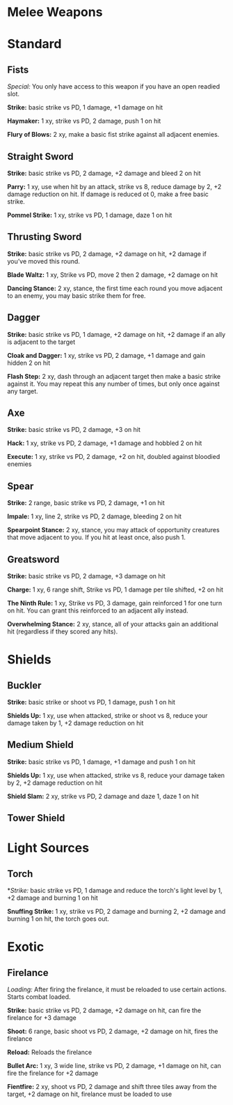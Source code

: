 # Melee Weapons

# Standard

## Fists

*Special:* You only have access to this weapon if you have an open readied slot.

**Strike:** basic strike vs PD, 1 damage, +1 damage on hit

**Haymaker:** 1 xy, strike vs PD, 2 damage, push 1 on hit

**Flury of Blows:** 2 xy, make a basic fist strike against all adjacent enemies.

## Straight Sword

**Strike:** basic strike vs PD, 2 damage, +2 damage and bleed 2 on hit

**Parry:** 1 xy, use when hit by an attack, strike vs 8, reduce damage by 2, +2 damage reduction on hit. If damage is reduced ot 0, make a free basic strike.

**Pommel Strike:** 1 xy, strike vs PD, 1 damage, daze 1 on hit

## Thrusting Sword

**Strike:** basic strike vs PD, 2 damage, +2 damage on hit, +2 damage if you’ve moved this round.

**Blade Waltz:** 1 xy, Strike vs PD, move 2 then 2 damage, +2 damage on hit

**Dancing Stance:** 2 xy, stance, the first time each round you move adjacent to an enemy, you may basic strike them for free.

## Dagger

**Strike:** basic strike vs PD, 1 damage, +2 damage on hit, +2 damage if an ally is adjacent to the target

**Cloak and Dagger:** 1 xy, strike vs PD, 2 damage, +1 damage and gain hidden 2 on hit

**Flash Step:** 2 xy, dash through an adjacent target then make a basic strike against it. You may repeat this any number of times, but only once against any target.

## Axe

**Strike:** basic strike vs PD, 2 damage, +3 on hit

**Hack:** 1 xy, strike vs PD, 2 damage, +1 damage and hobbled 2 on hit

**Execute:** 1 xy, strike vs PD, 2 damage, +2 on hit, doubled against bloodied enemies

## Spear

**Strike:** 2 range, basic strike vs PD, 2 damage, +1 on hit

**Impale:** 1 xy, line 2, strike vs PD, 2 damage, bleeding 2 on hit

**Spearpoint Stance:** 2 xy, stance, you may attack of opportunity creatures that move adjacent to you. If you hit at least once, also push 1.

## Greatsword

**Strike:** basic strike vs PD, 2 damage, +3 damage on hit

**Charge:** 1 xy, 6 range shift, Strike vs PD, 1 damage per tile shifted, +2 on hit

**The Ninth Rule:** 1 xy, Strike vs PD, 3 damage, gain reinforced 1 for one turn on hit. You can grant this reinforced to an adjacent ally instead.

**Overwhelming Stance:** 2 xy, stance, all of your attacks gain an additional hit (regardless if they scored any hits). 

# Shields

## Buckler

**Strike:** basic strike or shoot vs PD, 1 damage, push 1 on hit

**Shields Up:** 1 xy, use when attacked, strike or shoot vs 8, reduce your damage taken by 1, +2 damage reduction on hit

## Medium Shield

**Strike:** basic strike vs PD, 1 damage, +1 damage and push 1 on hit

**Shields Up:** 1 xy, use when attacked, strike vs 8, reduce your damage taken by 2, +2 damage reduction on hit

**Shield Slam:** 2 xy, strike vs PD, 2 damage and daze 1, daze 1 on hit

## Tower Shield

# Light Sources

## Torch

**Strike:* basic strike vs PD, 1 damage and reduce the torch's light level by 1, +2 damage and burning 1 on hit

**Snuffing Strike:** 1 xy, strike vs PD, 2 damage and burning 2, +2 damage and burning 1 on hit, the torch goes out.

# Exotic

## Firelance

*Loading:* After firing the firelance, it must be reloaded to use certain actions. Starts combat loaded.

**Strike:** basic strike vs PD, 2 damage, +2 damage on hit, can fire the firelance for +3 damage

**Shoot:** 6 range, basic shoot vs PD, 2 damage, +2 damage on hit, fires the firelance

**Reload:** Reloads the firelance

**Bullet Arc:** 1 xy, 3 wide line, strike vs PD, 2 damage, +1 damage on hit, can fire the firelance for +2 damage

**Fientfire:** 2 xy, shoot vs PD, 2 damage and shift three tiles away from the target, +2 damage on hit, firelance must be loaded to use

